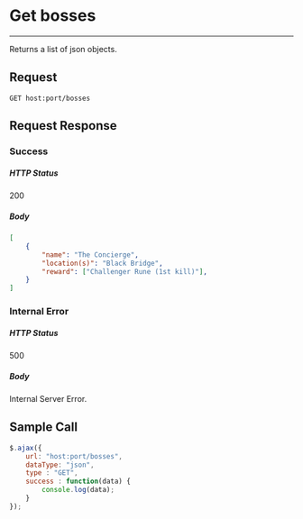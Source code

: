 # Get bosses
---

Returns a list of json objects.

## Request

`GET host:port/bosses`

## Request Response

### Success

##### HTTP Status

200

##### Body

```json
[
    {
        "name": "The Concierge",
        "location(s)": "Black Bridge",
        "reward": ["Challenger Rune (1st kill)"],
    }
]
```

### Internal Error

##### HTTP Status

500

##### Body

Internal Server Error.

## Sample Call

```javascript
$.ajax({
    url: "host:port/bosses",
    dataType: "json",
    type : "GET",
    success : function(data) {
        console.log(data);
    }
});
```
